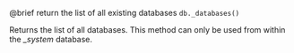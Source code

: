 

@brief return the list of all existing databases
`db._databases()`

Returns the list of all databases. This method can only be used from within
the *_system* database.

